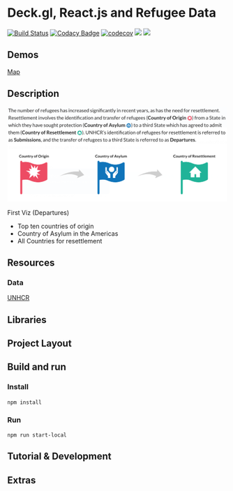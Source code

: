 # Deck.gl, React.js and Refugee Data

[![Build Status](https://travis-ci.org/hopetambala/dps-deck-refugee.svg?branch=master)](https://travis-ci.org/hopetambala/dps-deck-refugee)
[![Codacy Badge](https://api.codacy.com/project/badge/Grade/fccd6dec0e2a4488963b94722eee7a07)](https://www.codacy.com/manual/hopetambala/dps-deck-refugee?utm_source=github.com&amp;utm_medium=referral&amp;utm_content=hopetambala/dps-deck-refugee&amp;utm_campaign=Badge_Grade)
[![codecov](https://codecov.io/gh/hopetambala/dps-deck-refugee/branch/master/graph/badge.svg)](https://codecov.io/gh/hopetambala/dps-deck-refugee)
![](https://img.shields.io/badge/react-✓-blue.svg)
![](https://img.shields.io/badge/deck-✓-blueviolet.svg)

## Demos
[Map](https://un-refugee-asylum-resettlement.herokuapp.com/)



## Description
<p align="middle">
    <img src="images/explain.png">
</p>

First Viz (Departures)
- Top ten countries of origin
- Country of Asylum in the Americas
- All Countries for resettlement


## Resources 

### Data
[UNHCR](https://www.unhcr.org/en-us/data.html)

## Libraries

## Project Layout

## Build and run

### Install
```
npm install
```
### Run
```
npm run start-local
```
## Tutorial & Development

## Extras

